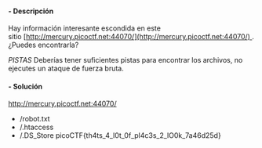 #### - **Descripción** 
Hay información interesante escondida en este sitio [http://mercury.picoctf.net:44070/](http://mercury.picoctf.net:44070/) . ¿Puedes encontrarla?

*PISTAS* 
Deberías tener suficientes pistas para encontrar los archivos, no ejecutes un ataque de fuerza bruta.

#### - **Solución** 
http://mercury.picoctf.net:44070/
- /robot.txt
- /.htaccess
- /.DS_Store
picoCTF{th4ts_4_l0t_0f_pl4c3s_2_lO0k_7a46d25d}
